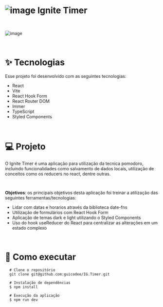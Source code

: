 # ![image](https://github.com/guicodee/IG.Timer/assets/145567811/70975645-c02a-45e3-ba59-2b8b9d7488e9) Ignite Timer
<br />

![image](https://github.com/guicodee/IG.Timer/assets/145567811/7c15eee7-a0f6-487d-a092-969a5de6277b)

<br />

# ✨ Tecnologias

Esse projeto foi desenvolvido com as seguintes tecnologias:
- React
- Vite
- React Hook Form
- React Router DOM
- Immer
- TypeScript
- Styled Components

<br />

# 💻 Projeto

O Ignite Timer é uma aplicação para utilização da tecnica pomodoro, incluindo funcionalidades como salvamento de dados locais, utilização de conceitos como os reducers no react, dentre outras.

<br />

**Objetivos**: os principais objetivos desta aplicação foi treinar a atilização das seguintes ferramentas/tecnologias:

- Lidar com datas e horarios através da biblioteca date-fns
- Utilização de formulários com React Hook Form
- Aplicação de temas dark e light utilizando o Styled Components
- Uso do hook useReducer do React para centralizar as alterações em um estado complexo

<br />

# 🚀 Como executar

```
  # Clone o repositório
  git clone git@github.com:guicodee/IG.Timer.git

  # Instalação de dependências
  $ npm install

  # Execução da aplicação
  $ npm run dev
```

